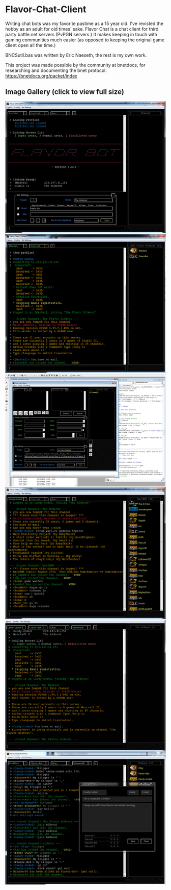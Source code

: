 # Flavor-Chat-Client

Writing chat bots was my favorite pastime as a 15 year old. I've revisted the hobby as an adult for old times' sake. Flavor Chat is a chat client for third party battle.net servers (PvPGN servers.)  It makes keeping in touch with gaming communities much easier (as opposed to keeping the original game client open all the time.)

BNCSutil.bas was written by Eric Naeseth, the rest is my own work.

This project was made possible by the community at bnetdocs, for researching and documenting the bnet protocol.  https://bnetdocs.org/packet/index


## Image Gallery (click to view full size) ##

<img src="https://raw.githubusercontent.com/Otays/Flavor-Chat-Client/master/imgs/1.png">

<img src="https://raw.githubusercontent.com/Otays/Flavor-Chat-Client/master/imgs/2.png">

<img src="https://raw.githubusercontent.com/Otays/Flavor-Chat-Client/master/imgs/3.png">

<img src="https://raw.githubusercontent.com/Otays/Flavor-Chat-Client/master/imgs/4.png">

<img src="https://raw.githubusercontent.com/Otays/Flavor-Chat-Client/master/imgs/5.gif">

<img src="https://raw.githubusercontent.com/Otays/Flavor-Chat-Client/master/imgs/6.png">

